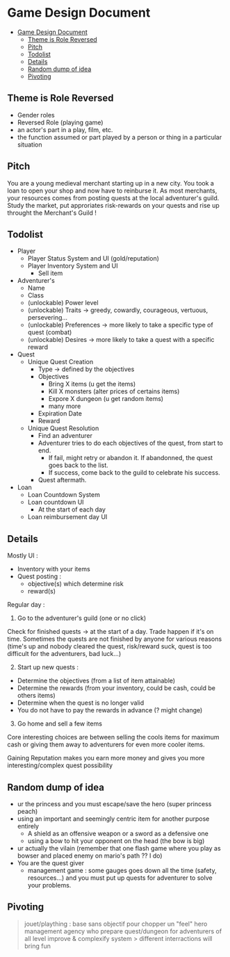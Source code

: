 # Game Design Document

- [Game Design Document](#game-design-document)
  - [Theme is Role Reversed](#theme-is-role-reversed)
  - [Pitch](#pitch)
  - [Todolist](#todolist)
  - [Details](#details)
  - [Random dump of idea](#random-dump-of-idea)
  - [Pivoting](#pivoting)

## Theme is Role Reversed

- Gender roles
- Reversed Role (playing game)
- an actor's part in a play, film, etc.
- the function assumed or part played by a person or thing in a particular situation

## Pitch

You are a young medieval merchant starting up in a new city. You took a loan to open your shop and now have to reinburse it.
As most merchants, your resources comes from posting quests at the local adventurer's guild. Study the market, put approriates risk-rewards on your quests and rise up throught the Merchant's Guild !

## Todolist

- Player
  - Player Status System and UI (gold/reputation)
  - Player Inventory System and UI
    - Sell item
- Adventurer's
  - Name
  - Class
  - (unlockable) Power level
  - (unlockable) Traits -> greedy, cowardly, courageous, vertuous, persevering...
  - (unlockable) Preferences -> more likely to take a specific type of quest (combat)
  - (unlockable) Desires -> more likely to take a quest with a specific reward
- Quest
  - Unique Quest Creation
    - Type -> defined by the objectives
    - Objectives
      - Bring X items (u get the items)
      - Kill X monsters (alter prices of certains items)
      - Expore X dungeon (u get random items)
      - many more
    - Expiration Date
    - Reward
  - Unique Quest Resolution
    - Find an adventurer
    - Adventurer tries to do each objectives of the quest, from start to end.
      - If fail, might retry or abandon it. If abandonned, the quest goes back to the list.
      - If success, come back to the guild to celebrate his success.
    - Quest aftermath.
- Loan
  - Loan Countdown System
  - Loan countdown UI
    - At the start of each day
  - Loan reimbursement day UI

## Details

Mostly UI :

- Inventory with your items
- Quest posting :
  - objective(s) which determine risk
  - reward(s)

Regular day :

1) Go to the adventurer's guild (one or no click)

Check for finished quests -> at the start of a day. Trade happen if it's on time.
Sometimes the quests are not finished by anyone for various reasons (time's up and nobody cleared the quest, risk/reward suck, quest is too difficult for the adventurers, bad luck...)

2) Start up new quests :

- Determine the objectives (from a list of item attainable)
- Determine the rewards (from your inventory, could be cash, could be others items)
- Determine when the quest is no longer valid
- You do not have to pay the rewards in advance (? might change)

3) Go home and sell a few items

Core interesting choices are between selling the cools items for maximum cash or giving them away to adventurers for even more cooler items.

Gaining Reputation makes you earn more money and gives you more interesting/complex quest possibility

## Random dump of idea

- ur the princess and you must escape/save the hero (super princess peach)
- using an important and seemingly centric item for another purpose entirely
  - A shield as an offensive weapon or a sword as a defensive one
  - using a bow to hit your opponent on the head (the bow is big)
- ur actually the vilain (remember that one flash game where you play as bowser and placed enemy on mario's path ?? I do)
- You are the quest giver
  - management game : some gauges goes down all the time (safety, resources...) and you must put up quests for adventurer to solve your problems.

## Pivoting

> jouet/plaything : base sans objectif pour chopper un "feel"
> hero management agency who prepare quest/dungeon for adventurers of all level
> improve & complexify system > different interractions will bring fun